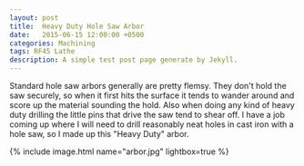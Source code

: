 ```yaml
---
layout: post
title:  Heavy Duty Hole Saw Arbor
date:   2015-06-15 12:00:00 +0500
categories: Machining
tags: RF45 Lathe
description: A simple test post page generate by Jekyll.
---
```


Standard hole saw arbors generally are pretty flemsy. They don't hold the saw
securely, so when it first hits the surface it tends to wander around and score
up the material sounding the hold. Also when doing any kind of heavy duty drilling
the little pins that drive the saw tend to shear off. I have a job coming up
where I will need to drill reasonably neat holes in cast iron with a hole saw,
so I made up this "Heavy Duty" arbor.

{% include image.html name="arbor.jpg" lightbox=true %}
